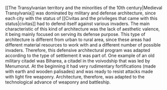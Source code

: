 [[The Transylvanian territory and the minorities of the 10th century|Medieval Transylvania]] was dominated by military and defense architecture, since each city with the status of [[Civitas and the privileges that came with this status|civitas]] had to defend itself against various invaders. The main characteristic of this kind of architecture was the lack of aesthetic valence, it being mainly focused on serving its defense purpose. This type of architecture is different from urban to rural area, since these areas had different material resources to work with and a different number of possible invaders. Therefore, this defensive architectural program was adapted according to the type of settlement it was part of. One example of an old military citadel was Biharea, a citadel in the voivodship that was led by Menumorut. At the beginning it had very rudimentary fortifications (made with earth and wooden palisades) and was ready to resist attacks made with light fire weaponry. Architecture, therefore, was adapted to the technological advance of weaponry and battleship. 